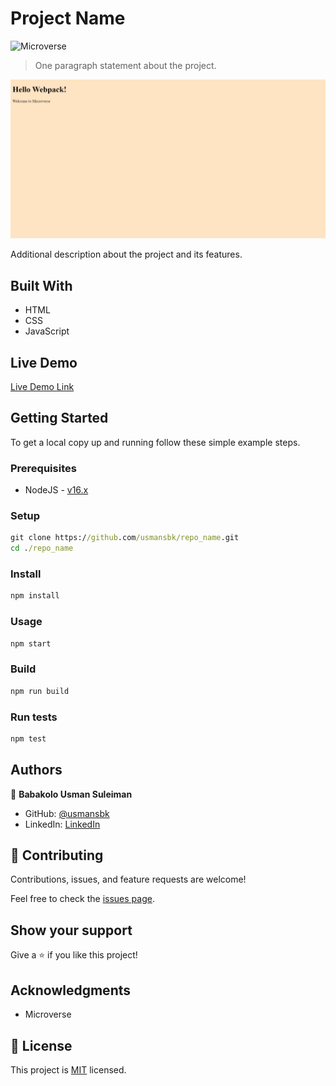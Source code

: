 # Project Name

![Microverse](https://img.shields.io/badge/Microverse-blueviolet)

> One paragraph statement about the project.

![screenshot](./app_screenshot.jpeg)

Additional description about the project and its features.

## Built With

- HTML
- CSS
- JavaScript

## Live Demo

[Live Demo Link](https://livedemo.com)

## Getting Started

To get a local copy up and running follow these simple example steps.

### Prerequisites

- NodeJS - [v16.x](https://nodejs.org/en/)

### Setup

```cmd
git clone https://github.com/usmansbk/repo_name.git
cd ./repo_name
```

### Install

```cmd
npm install
```

### Usage

```cmd
npm start
```

### Build

```cmd
npm run build
```

### Run tests

```cmd
npm test
```

## Authors

👤 **Babakolo Usman Suleiman**

- GitHub: [@usmansbk](https://github.com/usmansbk)
- LinkedIn: [LinkedIn](https://www.linkedin.com/in/usman-suleiman-82b444140/)

## 🤝 Contributing

Contributions, issues, and feature requests are welcome!

Feel free to check the [issues page](../../issues/).

## Show your support

Give a ⭐️ if you like this project!

## Acknowledgments

- Microverse

## 📝 License

This project is [MIT](./MIT.md) licensed.
